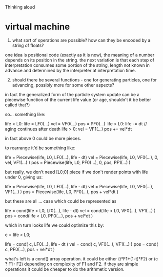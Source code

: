 Thinking aloud

# virtual machine

1. what sort of operations are possible? how can they be encoded by a
   string of floats?

one idea is positional code (exactly as it is now), the meaning of a
number depends on its position in the string. the next variation is that
each step of interpretation consumes some portion of the string, length not
known in advance and determined by the interpreter at interpretation
time.

2. should there be several functions - one for generating particles, one
   for advancing, possibly more for some other aspects?

in fact the generalized form of the particle system update can be a
piecewise function of the current life value (or age, shouldn't it be
better called that?)

so... something like:

life < L0:
  life = LF0(...)
  vel = VF0(...)
  pos = PF0(...)
life > L0:
  life -= dt // aging continues after death
life > 0:
  vel = VF1(...)
  pos += vel*dt

in fact above 0 could be more pieces.

to rearrange it'd be something like:

life = Piecewise(life, L0, LF0(...), life - dt)
vel = Piecewise(life, L0, VF0(...), 0, vel, VF1(...) )
pos = Piecewise(life, L0, PF0(...), 0, pos, PF1(...) )

but really, we don't need [L0;0] piece if we don't render points with
life under 0, giving us:

life = Piecewise(life, L0, LF0(...), life - dt)
vel = Piecewise(life, L0, VF0(...), VF1(...) )
pos = Piecewise(life, L0, PF0(...), pos + vel*dt )

but these are all ... case which could be represented as

life = cond(life < L0, Lf0(...), life - dt)
vel = cond(life < L0, VF0(...), VF1(...) )
pos = cond(life < L0, PF0(...), pos + vel*dt )

which in turn looks life we could optimize this by:

c = life < L0;

life = cond( c, LF0(...), life - dt )
vel = cond( c, VF0(...), VF1(...) )
pos = cond( c, PF0(...), pos + vel*dt )

what's left is a cond() array operation. it could be either
(t*F1+(1-t)*F2) or (c ? F1 : F2) depending on complexity of F1 and F2. if
they are simple operations it could be cheaper to do the arithmetic version.




